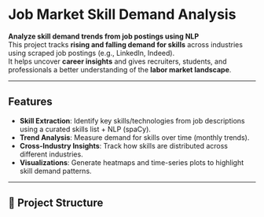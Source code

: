 # Job Market Skill Demand Analysis

**Analyze skill demand trends from job postings using NLP**  
This project tracks **rising and falling demand for skills** across industries using scraped job postings (e.g., LinkedIn, Indeed).  
It helps uncover **career insights** and gives recruiters, students, and professionals a better understanding of the **labor market landscape**.

---

## Features
- **Skill Extraction**: Identify key skills/technologies from job descriptions using a curated skills list + NLP (spaCy).
- **Trend Analysis**: Measure demand for skills over time (monthly trends).
- **Cross-Industry Insights**: Track how skills are distributed across different industries.
- **Visualizations**: Generate heatmaps and time-series plots to highlight skill demand patterns.

---

## 📂 Project Structure
